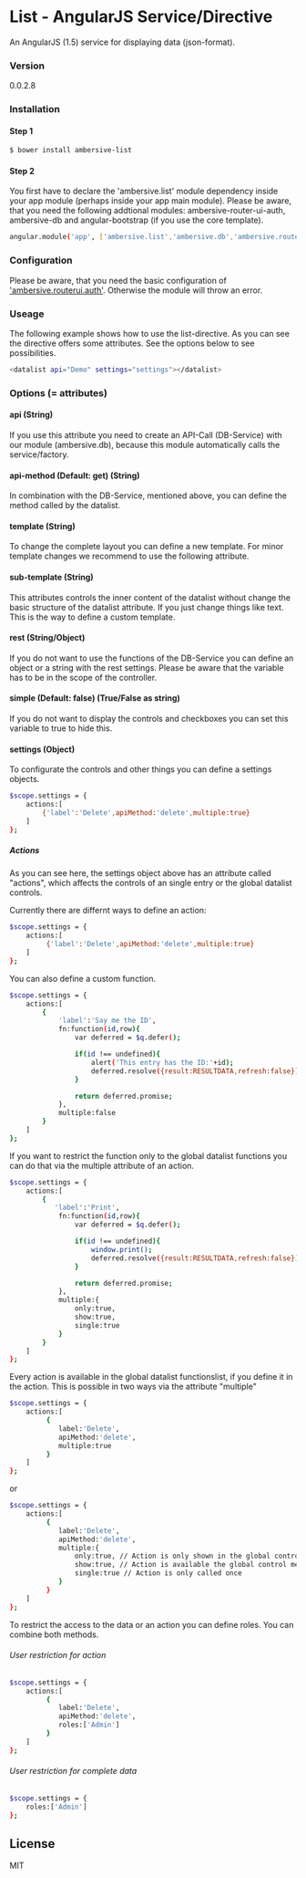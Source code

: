# List - AngularJS Service/Directive

An AngularJS (1.5) service for displaying data (json-format).

### Version
0.0.2.8

### Installation

#### Step 1

```sh
$ bower install ambersive-list
```
#### Step 2
You first have to declare the 'ambersive.list' module dependency inside your app module (perhaps inside your app main module).
Please be aware, that you need the following addtional modules: ambersive-router-ui-auth, ambersive-db and angular-bootstrap (if you use the core template).

```sh
angular.module('app', ['ambersive.list','ambersive.db','ambersive.routerui.auth']);
```
### Configuration

Please be aware, that you need the basic configuration of ['ambersive.routerui.auth'](https://github.com/AMBERSIVE/AngularJS---AuthSrv). Otherwise the module will throw an error.

### Useage

The following example shows how to use the list-directive. As you can see the directive offers some attributes. See the options below to see possibilities.


```sh
<datalist api="Demo" settings="settings"></datalist>

```
### Options (= attributes)

#### api (String)

If you use this attribute you need to create an API-Call (DB-Service) with our module (ambersive.db), because this module automatically calls the service/factory.

#### api-method (Default: get) (String)

In combination with the DB-Service, mentioned above, you can define the method called by the datalist.

#### template (String)

To change the complete layout you can define a new template. For minor template changes we recommend to use the following attribute.

#### sub-template (String)

This attributes controls the inner content of the datalist without change the basic structure of the datalist attribute. If you just change things like text. This is the way to define a custom template.

#### rest (String/Object)

If you do not want to use the functions of the DB-Service you can define an object or a string with the rest settings.
Please be aware that the variable has to be in the scope of the controller.

#### simple (Default: false) (True/False as string)

If you do not want to display the controls and checkboxes you can set this variable to true to hide this.


#### settings (Object)

To configurate the controls and other things you can define a settings objects.

```sh
$scope.settings = {
    actions:[
        {'label':'Delete',apiMethod:'delete',multiple:true}
    ]
};
```

##### Actions

As you can see here, the settings object above has an attribute called "actions", which affects the controls of an single entry or the global datalist controls.

Currently there are differnt ways to define an action:

```sh
$scope.settings = {
    actions:[
         {'label':'Delete',apiMethod:'delete',multiple:true}
    ]
};
```

You can also define a custom function.

```sh
$scope.settings = {
    actions:[
        {
            'label':'Say me the ID',
            fn:function(id,row){
                var deferred = $q.defer();

                if(id !== undefined){
                    alert('This entry has the ID:'+id);
                    deferred.resolve({result:RESULTDATA,refresh:false});
                }

                return deferred.promise;
            },
            multiple:false
        }
    ]
};
```

If you want to restrict the function only to the global datalist functions you can do that via the multiple attribute of an action.

```sh
$scope.settings = {
    actions:[
        {
           'label':'Print',
            fn:function(id,row){
                var deferred = $q.defer();

                if(id !== undefined){
                    window.print();
                    deferred.resolve({result:RESULTDATA,refresh:false});
                }

                return deferred.promise;
            },
            multiple:{
                only:true,
                show:true,
                single:true
            }
        }
    ]
};
```

Every action is available in the global datalist functionslist, if you define it in the action. This is possible in two ways via the attribute "multiple"

```sh
$scope.settings = {
    actions:[
         {
            label:'Delete',
            apiMethod:'delete',
            multiple:true
         }
    ]
};
```

or


```sh
$scope.settings = {
    actions:[
         {
            label:'Delete',
            apiMethod:'delete',
            multiple:{
                only:true, // Action is only shown in the global control menu
                show:true, // Action is available the global control menu => long term version of the version above
                single:true // Action is only called once
            }
         }
    ]
};
```

To restrict the access to the data or an action you can define roles. You can combine both methods.

###### User restriction for action

```sh
$scope.settings = {
    actions:[
         {
            label:'Delete',
            apiMethod:'delete',
            roles:['Admin']
         }
    ]
};
```

###### User restriction for complete data

```sh
$scope.settings = {
    roles:['Admin']
};
```

License
----
MIT